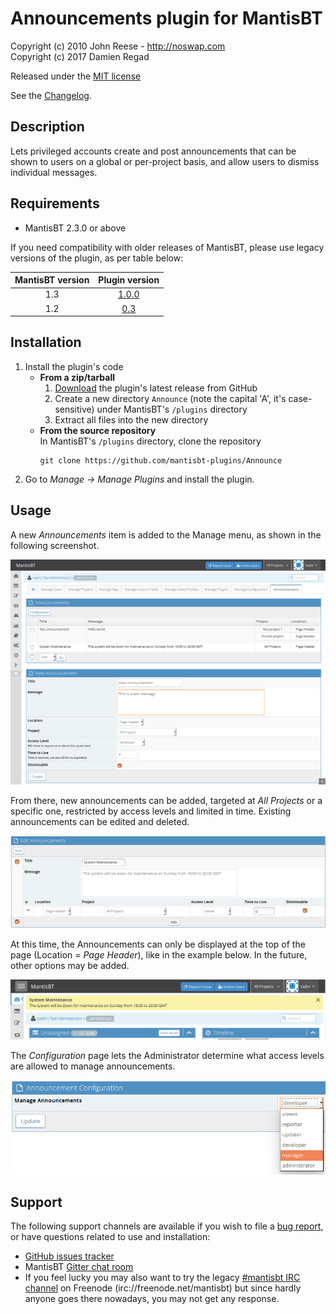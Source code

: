 # Announcements plugin for MantisBT

Copyright (c) 2010 John Reese - http://noswap.com  
Copyright (c) 2017 Damien Regad

Released under the [MIT license](http://opensource.org/licenses/MIT)

See the [Changelog](https://github.com/mantisbt-plugins/Announce/blob/master/CHANGELOG.md).


## Description

Lets privileged accounts create and post announcements that can be shown to
users on a global or per-project basis, and allow users to dismiss individual
messages.


## Requirements

- MantisBT 2.3.0 or above

If you need compatibility with older releases of MantisBT, please use legacy
versions of the plugin, as per table below:

MantisBT version | Plugin version 
:---:|:---:
| 1.3 | [1.0.0](https://github.com/mantisbt-plugins/Announce/releases/tag/v1.0.0)
| 1.2 | [0.3](https://github.com/mantisbt-plugins/Announce/releases/tag/v0.3)


## Installation

1. Install the plugin's code
   - **From a zip/tarball**
     1. [Download](https://github.com/mantisbt-plugins/Announce/releases/latest)
        the plugin's latest release from GitHub
     2. Create a new directory `Announce` (note the capital 'A', it's case-sensitive)
        under MantisBT's `/plugins` directory
     3. Extract all files into the new directory
   - **From the source repository**  
     In MantisBT's `/plugins` directory, clone the repository 
        ```
        git clone https://github.com/mantisbt-plugins/Announce
        ```
2. Go to _Manage -> Manage Plugins_ and install the plugin.


## Usage

A new *Announcements* item is added to the Manage menu, as shown in the
following screenshot.

![Manage Announcements](doc/ann_manage.png)

From there, new announcements can be added, targeted at _All Projects_ or a
specific one, restricted by access levels and limited in time.
Existing announcements can be edited and deleted.

![Manage Announcements](doc/ann_edit.png)

At this time, the Announcements can only be displayed at the top of the page
(Location = *Page Header*), like in the example below. 
In the future, other options may be added.

![Manage Announcements](doc/ann_view.png)

The *Configuration* page lets the Administrator determine what access levels
are allowed to manage announcements.

![Manage Announcements](doc/ann_config.png)


## Support

The following support channels are available if you wish to file a
[bug report](https://github.com/mantisbt-plugins/Announce/issues/new),
or have questions related to use and installation:

  - [GitHub issues tracker](http://github.com/mantisbt-plugins/Announce/issues)
  - MantisBT [Gitter chat room](https://gitter.im/mantisbt/mantisbt)
  - If you feel lucky you may also want to try the legacy
    [#mantisbt IRC channel](https://webchat.freenode.net/?channels=%23mantisbt)
    on Freenode (irc://freenode.net/mantisbt)
    but since hardly anyone goes there nowadays, you may not get any response.
